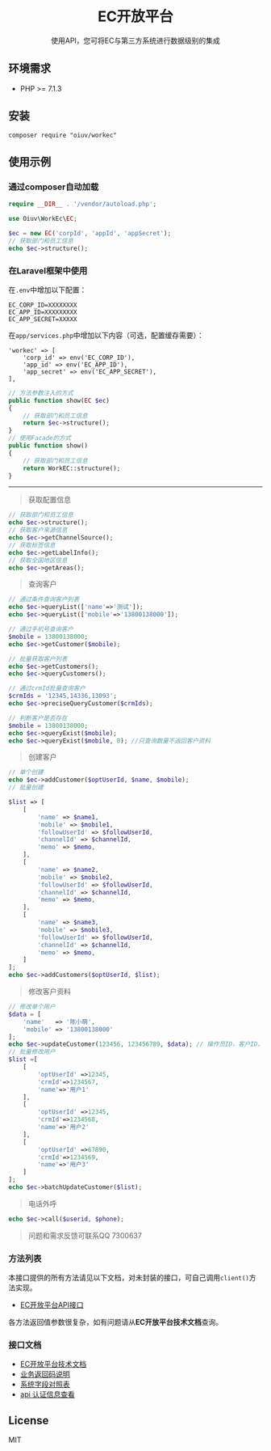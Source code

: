 <h1 align="center">EC开放平台</h1>

<p align="center">使用API，您可将EC与第三方系统进行数据级别的集成</p>

## 环境需求

- PHP >= 7.1.3

## 安装

```shell
composer require "oiuv/workec"
```

## 使用示例

### 通过composer自动加载

```php
require __DIR__ . '/vendor/autoload.php';

use Oiuv\WorkEc\EC;

$ec = new EC('corpId', 'appId', 'appSecret');
// 获取部门和员工信息
echo $ec->structure();
```

### 在Laravel框架中使用

在`.env`中增加以下配置：

```
EC_CORP_ID=XXXXXXXX
EC_APP_ID=XXXXXXXXX
EC_APP_SECRET=XXXXX
```

在`app/services.php`中增加以下内容（可选，配置缓存需要）：

```
'workec' => [
    'corp_id' => env('EC_CORP_ID'),
    'app_id' => env('EC_APP_ID'),
    'app_secret' => env('EC_APP_SECRET'),
],
```

```php
// 方法参数注入的方式
public function show(EC $ec)
{
    // 获取部门和员工信息
    return $ec->structure();
}
// 使用Facade的方式
public function show()
{
    // 获取部门和员工信息
    return WorkEC::structure();
}
```

---

> 获取配置信息

```php
// 获取部门和员工信息
echo $ec->structure();
// 获取客户来源信息
echo $ec->getChannelSource();
// 获取标签信息
echo $ec->getLabelInfo();
// 获取全国地区信息
echo $ec->getAreas();
```

> 查询客户

```php
// 通过条件查询客户列表
echo $ec->queryList(['name'=>'测试']);
echo $ec->queryList(['mobile'=>'13800138000']);

// 通过手机号查询客户
$mobile = 13800138000;
echo $ec->getCustomer($mobile);

// 批量获取客户列表
echo $ec->getCustomers();
echo $ec->queryCustomers();

// 通过crmId批量查询客户
$crmIds = '12345,14336,13093';
echo $ec->preciseQueryCustomer($crmIds);

// 判断客户是否存在
$mobile = 13800138000;
echo $ec->queryExist($mobile);
echo $ec->queryExist($mobile, 0); //只查询数量不返回客户资料
```

> 创建客户

```php
// 单个创建
echo $ec->addCustomer($optUserId, $name, $mobile);
// 批量创建

$list => [
    [
        'name' => $name1,
        'mobile' => $mobile1,
        'followUserId' => $followUserId,
        'channelId' => $channelId,
        'memo' => $memo,
    ],
    [
        'name' => $name2,
        'mobile' => $mobile2,
        'followUserId' => $followUserId,
        'channelId' => $channelId,
        'memo' => $memo,
    ],
    [
        'name' => $name3,
        'mobile' => $mobile3,
        'followUserId' => $followUserId,
        'channelId' => $channelId,
        'memo' => $memo,
    ]
];
echo $ec->addCustomers($optUserId, $list);
```

> 修改客户资料

```php
// 修改单个用户
$data = [
    'name'   => '陈小萌',
    'mobile' => '13800138000'
];
echo $ec->updateCustomer(123456, 123456789, $data); // 操作员ID，客户ID，要修改的资料
// 批量修改用户
$list =[
    [
        'optUserId' =>12345,
        'crmId'=>1234567,
        'name'=>'用户1'
    ],
    [
        'optUserId' =>12345,
        'crmId'=>1234568,
        'name'=>'用户2'
    ],
    [
        'optUserId' =>67890,
        'crmId'=>1234569,
        'name'=>'用户3'
    ]
];
echo $ec->batchUpdateCustomer($list);
```

> 电话外呼

```php
echo $ec->call($userid, $phone);
```

> 问题和需求反馈可联系QQ 7300637

### 方法列表

本接口提供的所有方法请见以下文档，对未封装的接口，可自己调用`client()`方法实现。

- [EC开放平台API接口](https://api.oiuv.cn/workec/)

各方法返回值参数很复杂，如有问题请从**EC开放平台技术文档**查询。

### 接口文档

- [EC开放平台技术文档](https://open.workec.com/newdoc/)
- [业务返回码说明](https://open.workec.com/newdoc/doc/1iqT8Bqqm)
- [系统字段对照表](https://open.workec.com/newdoc/doc/1jRy6T9uy)
- [api 认证信息查看](https://open.workec.com/newdoc/doc/7wQRq1umF)

## License

MIT
